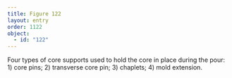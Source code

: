 ```yaml
---
title: Figure 122
layout: entry
order: 1122
object:
  - id: "122"
---
```


Four types of core supports used to hold the core in place during the pour: 1) core pins; 2) transverse core pin; 3) chaplets; 4) mold extension.
